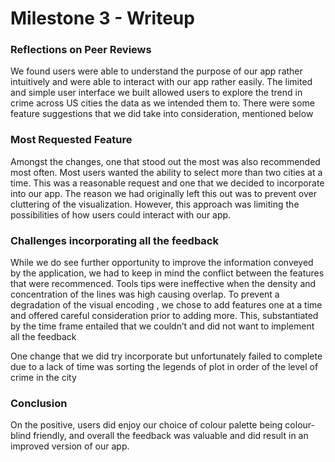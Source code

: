 # Milestone 3 - Writeup  

### Reflections on Peer Reviews
We found users were able to understand the purpose of our app rather intuitively and were able to interact with our app rather easily. The limited and simple user interface we built allowed users to explore the trend in crime across US cities the data as we intended them to. There were some feature suggestions that we did take into consideration, mentioned below

### Most Requested Feature
Amongst the changes, one that stood out the most was also recommended most often. Most users wanted the ability to select more than two cities at a time. This was a reasonable request and one that we decided to incorporate into our app. The reason we had originally left this out was to prevent over cluttering of the visualization. However, this approach was limiting the possibilities of how users could interact with our app.

### Challenges incorporating all the feedback
While we do see further opportunity to improve the information conveyed by the application, we had to keep in mind the conflict between the features that were recommenced. Tools tips were ineffective when the density and concentration of the lines was high causing overlap. To prevent a degradation of the visual encoding , we chose to add features one at a time and offered careful consideration prior to adding more. This, substantiated by the time frame entailed that we couldn’t  and did not want to implement all the feedback

One change that we did try incorporate but unfortunately failed to complete due to a lack of time was sorting the legends of plot in order of the level of crime in the city

### Conclusion
On the positive, users did enjoy our choice of colour palette being colour-blind friendly, and overall the feedback was valuable and did result in an improved version of our app. 
